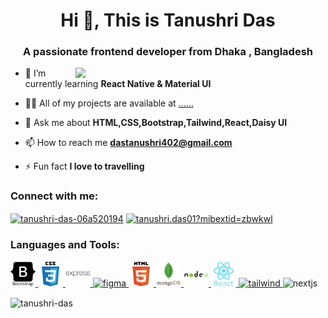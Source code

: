 <h1 align="center">Hi 👋, This is Tanushri Das</h1>
<h3 align="center">A passionate frontend developer from Dhaka , Bangladesh</h3>
<img align="right" width="400px" src="https://courses.wscubetech.com/s/store/courses/5f5338c60cf2d7d974471146/cover.jpg?v=1">

- 🌱 I’m currently learning **React Native & Material UI**

- 👨‍💻 All of my projects are available at [......](......)

- 💬 Ask me about **HTML,CSS,Bootstrap,Tailwind,React,Daisy UI**

- 📫 How to reach me **dastanushri402@gmail.com**

- ⚡ Fun fact **I love to travelling**

<h3 align="left">Connect with me:</h3>
<p align="left">
<a href="https://linkedin.com/in/tanushri-das-06a520194" target="blank"><img align="center" src="https://raw.githubusercontent.com/rahuldkjain/github-profile-readme-generator/master/src/images/icons/Social/linked-in-alt.svg" alt="tanushri-das-06a520194" height="30" width="40" /></a>
<a href="https://fb.com/tanushri.das01?mibextid=zbwkwl" target="blank"><img align="center" src="https://raw.githubusercontent.com/rahuldkjain/github-profile-readme-generator/master/src/images/icons/Social/facebook.svg" alt="tanushri.das01?mibextid=zbwkwl" height="30" width="40" /></a>
</p>

<h3 align="left">Languages and Tools:</h3>
<p align="left"> <a href="https://getbootstrap.com" target="_blank" rel="noreferrer"> <img src="https://raw.githubusercontent.com/devicons/devicon/master/icons/bootstrap/bootstrap-plain-wordmark.svg" alt="bootstrap" width="40" height="40"/> </a> <a href="https://www.w3schools.com/css/" target="_blank" rel="noreferrer"> <img src="https://raw.githubusercontent.com/devicons/devicon/master/icons/css3/css3-original-wordmark.svg" alt="css3" width="40" height="40"/> </a> <a href="https://expressjs.com" target="_blank" rel="noreferrer"> <img src="https://raw.githubusercontent.com/devicons/devicon/master/icons/express/express-original-wordmark.svg" alt="express" width="40" height="40"/> </a> <a href="https://www.figma.com/" target="_blank" rel="noreferrer"> <img src="https://www.vectorlogo.zone/logos/figma/figma-icon.svg" alt="figma" width="40" height="40"/> </a> <a href="https://www.w3.org/html/" target="_blank" rel="noreferrer"> <img src="https://raw.githubusercontent.com/devicons/devicon/master/icons/html5/html5-original-wordmark.svg" alt="html5" width="40" height="40"/> </a> <a href="https://www.mongodb.com/" target="_blank" rel="noreferrer"> <img src="https://raw.githubusercontent.com/devicons/devicon/master/icons/mongodb/mongodb-original-wordmark.svg" alt="mongodb" width="40" height="40"/> </a> <a href="https://nodejs.org" target="_blank" rel="noreferrer"> <img src="https://raw.githubusercontent.com/devicons/devicon/master/icons/nodejs/nodejs-original-wordmark.svg" alt="nodejs" width="40" height="40"/> </a> <a href="https://reactjs.org/" target="_blank" rel="noreferrer"> <img src="https://raw.githubusercontent.com/devicons/devicon/master/icons/react/react-original-wordmark.svg" alt="react" width="40" height="40"/> </a> <a href="https://tailwindcss.com/" target="_blank" rel="noreferrer"> <img src="https://www.vectorlogo.zone/logos/tailwindcss/tailwindcss-icon.svg" alt="tailwind" width="40" height="40"/> </a> <a href(https://www.w3schools.io/learn/nextjs-tutorial/)" target="_blank" rel="noreferrer"> <img src="[https://www.vectorlogo.zone/logos/tailwindcss/tailwindcss-icon.svg](https://w7.pngwing.com/pngs/87/586/png-transparent-next-js-hd-logo.png)" alt="nextjs" width="40" height="40"/> </a> </p>

<p><img align="center" src="https://github-readme-stats.vercel.app/api/top-langs?username=tanushri-das&show_icons=true&locale=en&layout=compact" alt="tanushri-das" /></p>
